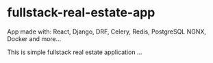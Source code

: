 # fullstack-real-estate-app
App made with: React, Django, DRF, Celery, Redis, PostgreSQL NGNX, Docker and more...

This is simple fullstack real estate application ...
